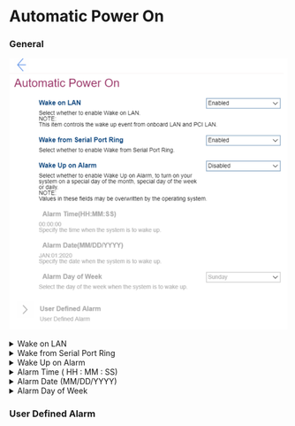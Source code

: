 # Automatic Power On #
### General ###
![](./img/autopoweron.png)

<details><summary>Wake on LAN</summary>
One of 2 states:

1. **Enabled** – Wake on LAN (Local Area Network) is enabled. Default.
2. Disabled – Wake on LAN is disabled.

**Note**. This item controls the wake up event from onboard LAN (Local Area Network) and PCI (Peripheral Component Interconnect) LAN.

| WMI Setting name | Values | SVP Req'd | AMD/Intel |
|:---|:---|:---|:---|
|  |  |  | Both |
</details>


<details><summary>Wake from Serial Port Ring</summary>
One of 2 states:

1. **Enabled** – Default. 
2. Disabled

| WMI Setting name | Values | SVP Req'd | AMD/Intel |
|:---|:---|:---|:---|
|  |  |  | Both |
</details>


<details><summary>Wake Up on Alarm </summary>
One of 5 options to select whether to enable Wake Up on Alarm, to turn on your system on a special day of the month, special day of the week or daily:

1. **Disabled** - the system will not turn on automatically. Default. 
2. Single Event - the system will turn on one-time on the specified day and time. 
3. Daily Event - the system will turn on every day at the specified time.
4. Weekly Event - the system will turn on every week on the specified day and time.
5. User Defined - this option enables 'User Defined Alarm' group of settings. 

**Note**. Values in these fields may be overwritten by the operating system. 

| WMI Setting name | Values | SVP Req'd | AMD/Intel |
|:---|:---|:---|:---|
|  |  |  | Both |
</details>


<details><summary>Alarm Time ( HH : MM : SS)</summary>
Field to select the exact time for the system to turn on. <br>
Active when ‘Wake Up on Alarm’ has one of the values:

* Single Event
* Daily Event
* Weekly Event

Possible values:

1.	**00 : 00 : 00** – Default
2.	HH : MM : SS<br>
    a. HH - Hour:  00 ~ 23<br>
    b. MM - Minute:  00 ~ 59<br>
    c. SS - Second:  00 ~ 59<br>

| WMI Setting name | Values | SVP Req'd | AMD/Intel |
|:---|:---|:---|:---|
|  |  |  | Both |
</details>


<details><summary>Alarm Date (MM/DD/YYYY) </summary>
Field to select the exact day for the system to turn on.<br> 
Active only when 'Wake Up on Alarm' has value 'Single Event'. <br>
Possible values:

1.	**01/01/YYYY** – Default.
2.	MM/DD/YYYY:<br>
    a. MM – Months: January to December <br>
    b. DD – Date: 1 ~ 31 <br>
    c. YYYY – Year: 1980 ~ 2099 <br>

| WMI Setting name | Values | SVP Req'd | AMD/Intel |
|:---|:---|:---|:---|
|  |  |  | Both |
</details>


<details><summary>Alarm Day of Week</summary>
Field to select the exact day for the system to turn on. <br>
Active only when 'Wake Up on Alarm' has value 'Weekly Event'.<br>
Possible values:

1. **Sunday** – Default
2. Monday
3. Tuesday
4. Wednesday
5. Thursday
6. Friday
7. Saturday

| WMI Setting name | Values | SVP Req'd | AMD/Intel |
|:---|:---|:---|:---|
|  |  |  | Both |
</details>


### User Defined Alarm ###